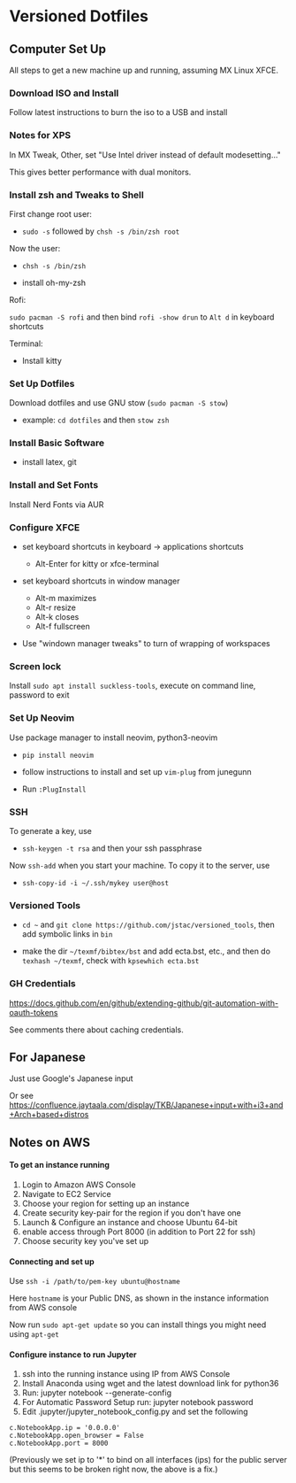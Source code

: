 # Versioned Dotfiles


## Computer Set Up

All steps to get a new machine up and running, assuming MX Linux XFCE.

### Download ISO and Install

Follow latest instructions to burn the iso to a USB and install

### Notes for XPS

In MX Tweak, Other, set "Use Intel driver instead of default modesetting..."

This gives better performance with dual monitors.


### Install zsh and Tweaks to Shell

First change root user:

* `sudo -s` followed by `chsh -s /bin/zsh root`

Now the user:

* `chsh -s /bin/zsh` 

* install oh-my-zsh 

Rofi:

`sudo pacman -S rofi` and then bind `rofi -show drun` to `Alt d` in keyboard shortcuts

Terminal:

* Install kitty

### Set Up Dotfiles

Download dotfiles and use GNU stow (`sudo pacman -S stow`)

* example: `cd dotfiles` and then `stow zsh`  

### Install Basic Software

* install latex, git

### Install and Set Fonts

Install Nerd Fonts via AUR

### Configure XFCE

* set keyboard shortcuts in keyboard -> applications shortcuts

  - Alt-Enter for kitty or xfce-terminal

* set keyboard shortcuts in window manager

  - Alt-m maximizes
  - Alt-r resize
  - Alt-k closes
  - Alt-f fullscreen

* Use "windown manager tweaks" to turn of wrapping of workspaces

### Screen lock

Install `sudo apt install suckless-tools`, execute on command line, password to exit


### Set Up Neovim

Use package manager to install neovim, python3-neovim

* `pip install neovim`

* follow instructions to install and set up `vim-plug` from junegunn

* Run `:PlugInstall` 



### SSH

To generate a key, use

* `ssh-keygen -t rsa` and then your ssh passphrase

Now `ssh-add` when you start your machine.  To copy it to the server, use

* `ssh-copy-id -i ~/.ssh/mykey user@host`


### Versioned Tools

* `cd ~` and `git clone https://github.com/jstac/versioned_tools`, then add symbolic links in `bin`

* make the dir `~/texmf/bibtex/bst` and add ecta.bst, etc., and then do `texhash ~/texmf`, check with `kpsewhich ecta.bst`

### GH Credentials

https://docs.github.com/en/github/extending-github/git-automation-with-oauth-tokens

See comments there about caching credentials.


## For Japanese

Just use Google's Japanese input

Or see https://confluence.jaytaala.com/display/TKB/Japanese+input+with+i3+and+Arch+based+distros


## Notes on AWS


#### To get an instance running

1. Login to Amazon AWS Console 
2. Navigate to EC2 Service
3. Choose your region for setting up an instance
6. Create security key-pair for the region if you don't have one
4. Launch & Configure an instance and choose Ubuntu 64-bit
5. enable access through Port 8000 (in addition to Port 22 for ssh)
6. Choose security key you've set up

#### Connecting and set up 

Use `ssh -i /path/to/pem-key ubuntu@hostname`

Here `hostname` is your Public DNS, as shown in the instance information from AWS console

Now run `sudo apt-get update` so you can install things you might need using `apt-get`


#### Configure instance to run Jupyter

1. ssh into the running instance using IP from AWS Console
2. Install Anaconda using wget and the latest download link for python36
3. Run: jupyter notebook --generate-config
4. For Automatic Password Setup run: jupyter notebook password
5. Edit .jupyter/jupyter_notebook_config.py and set the following

```
c.NotebookApp.ip = '0.0.0.0'
c.NotebookApp.open_browser = False
c.NotebookApp.port = 8000 
```

(Previously we set ip to '*' to bind on all interfaces (ips) for the public server but this seems to be broken right now, the above is a fix.)

